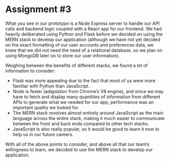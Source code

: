 # Assignment #3

What you see in our prototype is a Node Express server to handle our API calls and backend logic coupled with a React app for our frontend. We had heavily deliberated using Python and Flask before we decided on using the MERN stack to develop our application (although we have not yet decided on the exact formatting of our user accounts and preferences data, we knew that we did not need the need of a relational database, so we plan on using MongoDB later on to store our user information). 

Weighing between the benefits of different stacks, we found a lot of information to consider:
* Flask was more appealing due to the fact that most of us were more familiar with Python than JavaScript.
* Node is faster (adaptation from Chrome’s V8 engine), and since we may have to fetch and display many quantities of information from different APIs to generate what we needed for our app, performance was an important quality we looked for.
* The MERN stack revolves almost entirely around JavaScript as the main language across the entire stack, making it much easier to communicate between the front and back ends compared to other tech stacks.
* JavaScript is also really popular, so it would be good to learn it now to help us in our future careers.

With all of the above points to consider, and above all that our team’s willingness to learn, we decided to use the MERN stack to develop our application.
